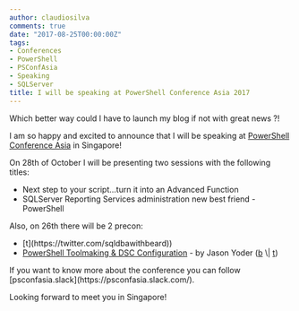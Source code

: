 ```yaml
---
author: claudiosilva
comments: true
date: "2017-08-25T00:00:00Z"
tags:
- Conferences
- PowerShell
- PSConfAsia
- Speaking
- SQLServer
title: I will be speaking at PowerShell Conference Asia 2017
---
```

Which better way could I have to launch my blog if not with great news ?!

I am so happy and excited to announce that I will be speaking at [PowerShell Conference Asia](http://psconf.asia/) in Singapore!

On 28th of October I will be presenting two sessions with the following titles:
<ul>
	<li>Next step to your script...turn it into an Advanced Function</li>
	<li>SQLServer Reporting Services administration new best friend - PowerShell</li>
</ul>
Also, on 26th there will be 2 precon:
<ul>
	<li>[t](https://twitter.com/sqldbawithbeard))</li>
	<li><a href="https://www.meetup.com/mssgug/events/242428094/" target="_blank" rel="noopener">PowerShell Toolmaking &amp; DSC Configuration</a> - by Jason Yoder (<a href="http://mctexpert.blogspot.com/" target="_blank" rel="noopener">b</a> \| <a href="https://twitter.com/JasonYoder_MCT" target="_blank" rel="noopener">t</a>)</li>
</ul>
If you want to know more about the conference you can follow [psconfasia.slack](https://psconfasia.slack.com/).

Looking forward to meet you in Singapore!

